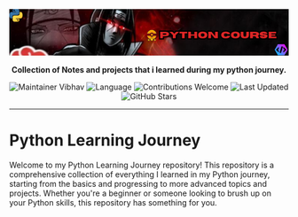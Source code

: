 <div align="center">
  <img src="assets/pycourse.png" alt="Python Course">
   <p><strong>Collection of Notes and projects that i learned during my python journey.</strong></p>
</div>

<div align="center">
  <img src="https://img.shields.io/badge/Maintainer-Vibhav-red" alt="Maintainer Vibhav" />
  <img src="https://img.shields.io/badge/Language-Python-yellow?logo=python" alt="Language" />
  <img src="https://img.shields.io/badge/Contributions-Welcome-brightgreen" alt="Contributions Welcome" />
  <img src="https://img.shields.io/github/last-commit/Vibhav1207/Python-Course?style=flat-square&color=5D6D7E" alt="Last Updated" />
  <img src="https://img.shields.io/github/stars/Vibhav1207/Python-Course?style=social" alt="GitHub Stars" />
</div>

---

# Python Learning Journey

Welcome to my Python Learning Journey repository! This repository is a comprehensive collection of everything I learned in my Python journey, starting from the basics and progressing to more advanced topics and projects. Whether you're a beginner or someone looking to brush up on your Python skills, this repository has something for you.